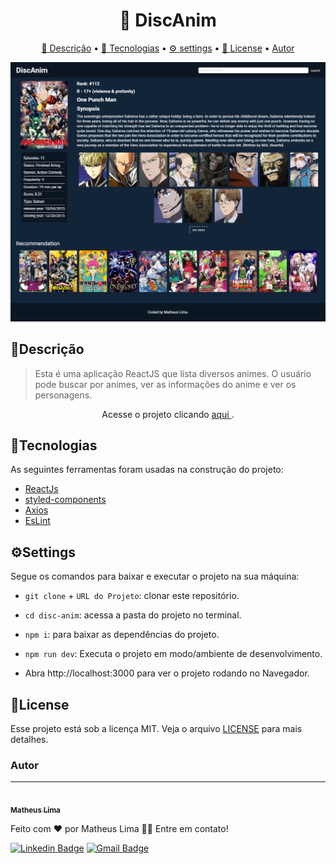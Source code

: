 <h1 align="center">
   🔗  DiscAnim
</h1>

<p align="center">
 <a href="#descrição">🧾 Descrição</a> •
 <a href="#tecnologias">🚀 Tecnologias</a> •
 <a href="#settings">⚙ settings</a> •
 <a href="#license">📝 License</a> •
 <a href="#autor">Autor</a>
</p>

<img src="./src/assets/disc-anim.png"/>

<h2>🧾Descrição</h2>

<blockquote >
 Esta é uma aplicação ReactJS que lista diversos animes. O usuário pode buscar por animes, ver as informações do anime e ver os personagens.
</blockquote>

<p align="center">Acesse o projeto clicando <a href="https://app-anime-578b4viyz-the-matheuslima.vercel.app/" target="_blank"> aqui </a>.</p>

<h2>🚀Tecnologias</h2/>
<p>As seguintes ferramentas foram usadas na construção do projeto:</p>

- [ReactJs](https://pt-br.reactjs.org/)
- [styled-components](https://styled-components.com/)
- [Axios](https://axios-http.com/ptbr/docs/intro)
- [EsLint](https://eslint.org/)

<h2>⚙Settings</h2>
<p>Segue os comandos para baixar e executar o projeto na sua máquina:</p>

- <code>git clone</code> + <code>URL do Projeto</code>: clonar este repositório.
- <code>cd disc-anim</code>: acessa a pasta do projeto no terminal.
- <code>npm i</code>: para baixar as dependências do projeto.
- <code>npm run dev</code>:
  Executa o projeto em modo/ambiente de desenvolvimento.

- Abra http://localhost:3000 para ver o projeto rodando no Navegador.

<h2>📝License</h2>
<p>Esse projeto está sob a licença MIT. Veja o arquivo <a href="https://github.com/the-matheuslima/DiscAnim/blob/master/LICENSE">LICENSE</a> para mais detalhes.</p>

### Autor

---

<a href="https://github.com/the-matheuslima/">
 <img style="border-radius: 50%;" src="https://avatars.githubusercontent.com/u/96140653?v=4" width="100px;" alt=""/>
 <br />
 <sub><b>Matheus Lima</b></sub></a>

Feito com ❤️ por Matheus Lima 👋🏽 Entre em contato!

[![Linkedin Badge](https://img.shields.io/badge/-Matheus-blue?style=flat-square&logo=Linkedin&logoColor=white&link=https://www.linkedin.com/in/matheus-lima-8240b7228/)](https://www.linkedin.com/in/matheus-lima-8240b7228/)
[![Gmail Badge](https://img.shields.io/badge/-matheuslima.thedev@gmail.com-c14438?style=flat-square&logo=Gmail&logoColor=white&link=mailto:matheuslima.thedev@gmail.com)](mailto:matheuslima.thedev@gmail.com)
